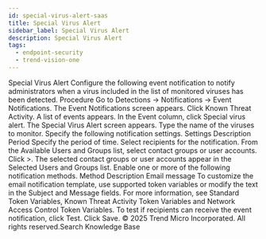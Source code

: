 ```yaml
---
id: special-virus-alert-saas
title: Special Virus Alert
sidebar_label: Special Virus Alert
description: Special Virus Alert
tags:
  - endpoint-security
  - trend-vision-one
---
```


 Special Virus Alert Configure the following event notification to notify administrators when a virus included in the list of monitored viruses has been detected. Procedure Go to Detections → Notifications → Event Notifications. The Event Notifications screen appears. Click Known Threat Activity. A list of events appears. In the Event column, click Special virus alert. The Special Virus Alert screen appears. Type the name of the viruses to monitor. Specify the following notification settings. Settings Description Period Specify the period of time. Select recipients for the notification. From the Available Users and Groups list, select contact groups or user accounts. Click >. The selected contact groups or user accounts appear in the Selected Users and Groups list. Enable one or more of the following notification methods. Method Description Email message To customize the email notification template, use supported token variables or modify the text in the Subject and Message fields. For more information, see Standard Token Variables, Known Threat Activity Token Variables and Network Access Control Token Variables. To test if recipients can receive the event notification, click Test. Click Save. © 2025 Trend Micro Incorporated. All rights reserved.Search Knowledge Base